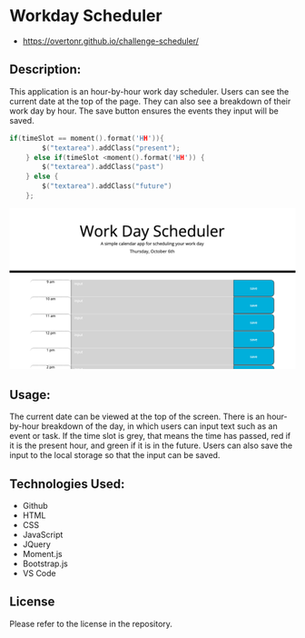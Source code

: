 # Workday Scheduler
- https://overtonr.github.io/challenge-scheduler/

## Description:
This application is an hour-by-hour work day scheduler. Users can see the current date at the top of the page. They can also see a breakdown of their work day by hour. The save button ensures the events they input will be saved.

```c
if(timeSlot == moment().format('HH')){
        $("textarea").addClass("present");
    } else if(timeSlot <moment().format('HH')) {
        $("textarea").addClass("past")
    } else {
        $("textarea").addClass("future")
    };
```

![Screenshot of webpage](./Develop/assets/page-ss.png)

## Usage: 
The current date can be viewed at the top of the screen. There is an hour-by-hour breakdown of the day, in which users can input text such as an event or task. If the time slot is grey, that means the time has passed, red if it is the present hour, and green if it is in the future. Users can also save the input to the local storage so that the input can be saved.

## Technologies Used:
* Github
* HTML
* CSS
* JavaScript
* JQuery
* Moment.js
* Bootstrap.js
* VS Code

## License 
Please refer to the license in the repository.